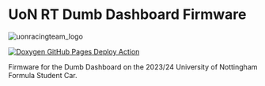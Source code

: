 # UoN RT Dumb Dashboard Firmware 

![uonracingteam_logo](https://github.com/nicholas-lok/UoNRT_DumbDashFirmware_2024/assets/73259959/c68fa51f-81e7-4d0a-9007-2ee4ec5d6faa)

[![Doxygen GitHub Pages Deploy Action](https://github.com/nicholas-lok/UoNRT_DumbDashFirmware_2024/actions/workflows/doxygen-gh-pages.yml/badge.svg)](https://github.com/nicholas-lok/UoNRT_DumbDashFirmware_2024/actions/workflows/doxygen-gh-pages.yml)

Firmware for the Dumb Dashboard on the 2023/24 University of Nottingham Formula Student Car.
